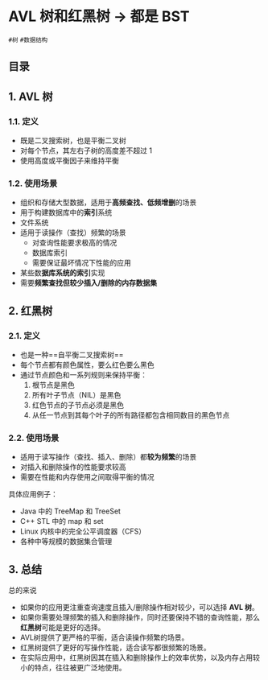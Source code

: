 
# AVL 树和红黑树 →  都是 BST

`#树` `#数据结构` 


## 目录
<!-- toc -->
 ## 1. AVL 树 
 
### 1.1. 定义
 
- 既是二叉搜索树，也是平衡二叉树
- 对每个节点，其左右子树的高度差不超过 1
- 使用高度或平衡因子来维持平衡

### 1.2. 使用场景

- 组织和存储大型数据，适用于**高频查找、低频增删**的场景
- 用于构建数据库中的**索引**系统
- 文件系统
- 适用于读操作（查找）频繁的场景
	- 对查询性能要求极高的情况
	- 数据库索引
	- 需要保证最坏情况下性能的应用
- 某些数**据库系统的索引**实现
- 需要**频繁查找但较少插入/删除的内存数据集**

## 2. 红黑树

### 2.1. 定义

- 也是一种==自平衡二叉搜索树==
- 每个节点都有颜色属性，要么红色要么黑色
- 通过节点颜色和一系列规则来保持平衡：
    1. 根节点是黑色
    2. 所有叶子节点（NIL）是黑色
    3. 红色节点的子节点必须是黑色
    4. 从任一节点到其每个叶子的所有路径都包含相同数目的黑色节点

### 2.2. 使用场景

- 适用于读写操作（查找、插入、删除）都**较为频繁**的场景
- 对插入和删除操作的性能要求较高
- 需要在性能和内存使用之间取得平衡的情况

具体应用例子：
- Java 中的 TreeMap 和 TreeSet
- C++ STL 中的 map 和 set
- Linux 内核中的完全公平调度器（CFS）
- 各种中等规模的数据集合管理

## 3. 总结

总的来说
- 如果你的应用更注重查询速度且插入/删除操作相对较少，可以选择 **AVL 树**。
- 如果你需要处理频繁的插入和删除操作，同时还要保持不错的查询性能，那么**红黑树**可能是更好的选择。
- AVL树提供了更严格的平衡，适合读操作频繁的场景。
- 红黑树提供了更好的写操作性能，适合读写都很频繁的场景。
- 在实际应用中，红黑树因其在插入和删除操作上的效率优势，以及内存占用较小的特点，往往被更广泛地使用。